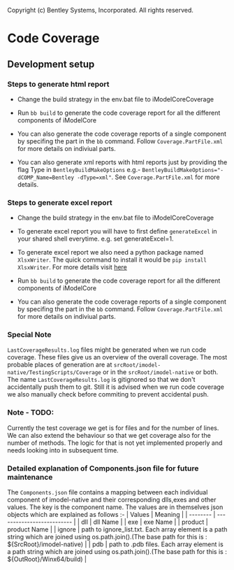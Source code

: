 Copyright (c) Bentley Systems, Incorporated. All rights reserved.
# Code Coverage

## Development setup

### Steps to generate html report

- Change the build strategy in the env.bat file to iModelCoreCoverage

- Run `bb build` to generate the code coverage report for all the different components of iModelCore

- You can also generate the code coverage reports of a single component by specifing the part in the `bb` command. Follow `Coverage.PartFile.xml` for more details on indiviual parts.

- You can also generate xml reports with html reports just by providing the flag Type in `BentleyBuildMakeOptions` e.g.- `BentleyBuildMakeOptions="-dCOMP_Name=Bentley -dType=xml"`. See `Coverage.PartFile.xml` for more details.

### Steps to generate excel report

- Change the build strategy in the env.bat file to iModelCoreCoverage

- To generate excel report you will have to first define `generateExcel` in your shared shell everytime. e.g. set generateExcel=1.

- To generate excel report we also need a python package named `XlsxWriter`. The quick command to install it would be `pip install XlsxWriter`. For more details visit [here](https://pypi.org/project/XlsxWriter/)

- Run `bb build` to generate the code coverage report for all the different components of iModelCore

- You can also generate the code coverage reports of a single component by specifing the part in the `bb` command. Follow `Coverage.PartFile.xml` for more details on indiviual parts.

### Special Note

`LastCoverageResults.log` files might be generated when we run code coverage. These files give us an overview of the overall coverage. The most probable places of generation are at `srcRoot/imodel-native/TestingScripts/Coverage` or in the `srcRoot/imodel-native` or both. The name `LastCoverageResults.log` is gitignored so that we don't accidentally push them to git. Still it is advised when we run code coverage we also manually check before commiting to prevent accidental push.

### Note - TODO:

Currently the test coverage we get is for files and for the number of lines. We can also extend the behaviour so that we get coverage also for the number of methods. The logic for that is not yet implemented properly and needs looking into in subsequent time.

### Detailed explanation of Components.json file for future maintenance

The `Components.json` file contains a mapping between each individual component of imodel-native and their corresponding dlls,exes and other values.
The key is the component name.
The values are in themselves json objects which are explained as follows :- 
| Values    | Meaning                     |
| --------  | --------------------------  |
| dll       | dll Name                    |
| exe       | exe Name                    |
| product   | product Name                | 
| ignore    | path to ignore_list.txt. Each array element is a path string which are joined using os.path.join().(The base path for this is : ${SrcRoot}/imodel-native)     |
| pdb       | path to .pdb files. Each array element is a path string which are joined using os.path.join().(The base path for this is : ${OutRoot}/Winx64/build)           |
